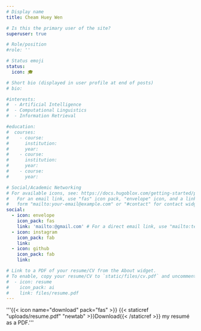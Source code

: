 ```yaml
---
# Display name
title: Cheam Huey Wen

# Is this the primary user of the site?
superuser: true

# Role/position
#role: ''

# Status emoji
status:
  icon: 🎓

# Short bio (displayed in user profile at end of posts)
# bio: 

#interests:
#  - Artificial Intelligence
#  - Computational Linguistics
#  - Information Retrieval

#education:
#  courses:
#    - course: 
#      institution: 
#      year: 
#    - course: 
#      institution: 
#      year: 
#    - course: 
#      year: 

# Social/Academic Networking
# For available icons, see: https://docs.hugoblox.com/getting-started/page-builder/#icons
#   For an email link, use "fas" icon pack, "envelope" icon, and a link in the
#   form "mailto:your-email@example.com" or "#contact" for contact widget.
social:
  - icon: envelope
    icon_pack: fas
    link: 'mailto:@gmail.com' # For a direct email link, use "mailto:test@example.org".
  - icon: instagram
    icon_pack: fab
    link: 
  - icon: github
    icon_pack: fab
    link: 

# Link to a PDF of your resume/CV from the About widget.
# To enable, copy your resume/CV to `static/files/cv.pdf` and uncomment the lines below.
#  - icon: resume
#    icon_pack: ai
#    link: files/resume.pdf
---
```


'''{{< icon name="download" pack="fas" >}} {{< staticref "uploads/resume.pdf" "newtab" >}}Download{{< /staticref >}} my resumé as a PDF.'''
